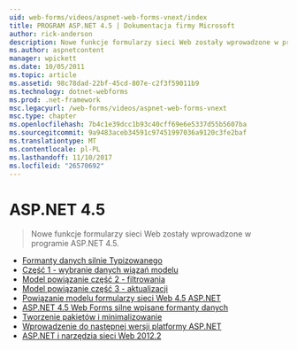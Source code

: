 ```yaml
---
uid: web-forms/videos/aspnet-web-forms-vnext/index
title: PROGRAM ASP.NET 4.5 | Dokumentacja firmy Microsoft
author: rick-anderson
description: Nowe funkcje formularzy sieci Web zostały wprowadzone w programie ASP.NET 4.5.
ms.author: aspnetcontent
manager: wpickett
ms.date: 10/05/2011
ms.topic: article
ms.assetid: 98c78dad-22bf-45cd-807e-c2f3f59011b9
ms.technology: dotnet-webforms
ms.prod: .net-framework
msc.legacyurl: /web-forms/videos/aspnet-web-forms-vnext
msc.type: chapter
ms.openlocfilehash: 7b4c1e39dcc1b93c40cff69e6e5337d55b5607ba
ms.sourcegitcommit: 9a9483aceb34591c97451997036a9120c3fe2baf
ms.translationtype: MT
ms.contentlocale: pl-PL
ms.lasthandoff: 11/10/2017
ms.locfileid: "26570692"
---
```

<a name="aspnet-45"></a>ASP.NET 4.5
====================
> Nowe funkcje formularzy sieci Web zostały wprowadzone w programie ASP.NET 4.5.


- [Formanty danych silnie Typizowanego](aspnet-vnext-videos-strongly-typed-data-controls.md)
- [Część 1 - wybranie danych wiązań modelu](aspnet-vnext-videos-model-binding-part-1-selecting-data.md)
- [Model powiązanie część 2 - filtrowania](aspnet-vnext-videos-model-binding-part-2-filtering.md)
- [Model powiązanie część 3 - aktualizacji](aspnet-vnext-videos-model-binding-part-3-updating.md)
- [Powiązanie modelu formularzy sieci Web 4.5 ASP.NET](aspnet-45-web-forms-model-binding.md)
- [ASP.NET 4.5 Web Forms silne wpisane formanty danych](aspnet-45-web-forms-strong-typed-data-controls.md)
- [Tworzenie pakietów i minimalizowanie](aspnet-vnext-videos-bundling-and-minification.md)
- [Wprowadzenie do następnej wersji platformy ASP.NET](getting-started-with-the-next-version-of-aspnet.md)
- [ASP.NET i narzędzia sieci Web 2012.2](aspnet-and-web-tools-20122.md)
